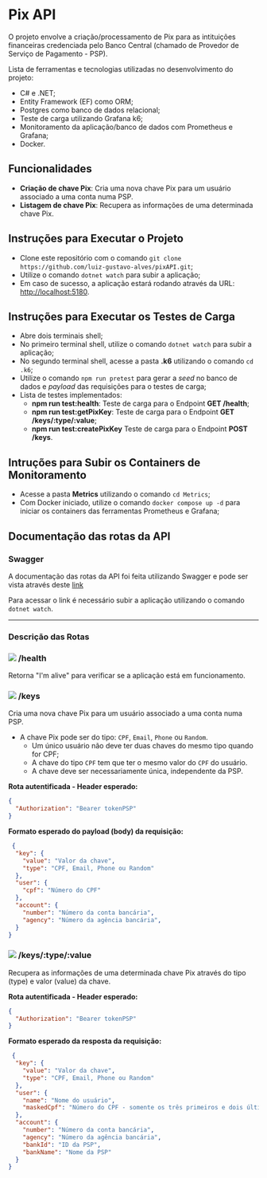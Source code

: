 # Pix API

O projeto envolve a criação/processamento de Pix para as intituições financeiras credenciada pelo Banco Central (chamado de Provedor de Serviço de Pagamento - PSP).

Lista de ferramentas e tecnologias utilizadas no desenvolvimento do projeto:
- C# e .NET;
- Entity Framework (EF) como ORM;
- Postgres como banco de dados relacional;
- Teste de carga utilizando Grafana k6;
- Monitoramento da aplicação/banco de dados com Prometheus e Grafana;
- Docker.

## Funcionalidades
- **Criação de chave Pix**: Cria uma nova chave Pix para um usuário associado a uma conta numa PSP.
- **Listagem de chave Pix**: Recupera as informações de uma determinada chave Pix.

## Instruções para Executar o Projeto
- Clone este repositório com o comando `git clone https://github.com/luiz-gustavo-alves/pixAPI.git`;
- Utilize o comando `dotnet watch` para subir a aplicação;
- Em caso de sucesso, a aplicação estará rodando através da URL: [http://localhost:5180](http://localhost:5180).

## Instruções para Executar os Testes de Carga
- Abre dois terminais shell;
- No primeiro terminal shell, utilize o comando `dotnet watch` para subir a aplicação;
- No segundo terminal shell, acesse a pasta **.k6** utilizando o comando `cd .k6`;
- Utilize o comando `npm run pretest` para gerar a _seed_ no banco de dados e _payload_ das requisições para o testes de carga;
- Lista de testes implementados:
  - **npm run test:health**: Teste de carga para o Endpoint **GET /health**;
  - **npm run test:getPixKey**: Teste de carga para o Endpoint **GET /keys/:type/:value**;
  - **npm run test:createPixKey** Teste de carga para o Endpoint **POST /keys**.

## Intruções para Subir os Containers de Monitoramento
- Acesse a pasta **Metrics** utilizando o comando `cd Metrics`;
- Com Docker iniciado, utilize o comando `docker compose up -d` para iniciar os containers das ferramentas Prometheus e Grafana;

## Documentação das rotas da API

### Swagger
A documentação das rotas da API foi feita utilizando Swagger e pode ser vista através deste [link](http://localhost:5180/swagger)

Para acessar o link é necessário subir a aplicação utilizando o comando `dotnet watch`.

<hr />

### Descrição das Rotas

### ![](https://place-hold.it/80x20/26baec/ffffff?text=GET&fontsize=16) /health
Retorna "I'm alive" para verificar se a aplicação está em funcionamento.

### ![](https://place-hold.it/80x20/26ec48/ffffff?text=POST&fontsize=16) /keys
Cria uma nova chave Pix para um usuário associado a uma conta numa PSP.
- A chave Pix pode ser do tipo: `CPF`, `Email`, `Phone` ou `Random`.
    - Um único usuário não deve ter duas chaves do mesmo tipo quando for CPF;
    - A chave do tipo `CPF` tem que ter o mesmo valor do `CPF` do usuário.
    - A chave deve ser necessariamente única, independente da PSP.

**Rota autentificada - Header esperado:**
```JSON
{
  "Authorization": "Bearer tokenPSP"
}
```
**Formato esperado do payload (body) da requisição:**
```JSON
 {
  "key": {
    "value": "Valor da chave",
    "type": "CPF, Email, Phone ou Random"
  },
  "user": {
    "cpf": "Número do CPF"
  },
  "account": {
    "number": "Número da conta bancária",
    "agency": "Número da agência bancária",
  }
}
```

### ![](https://place-hold.it/80x20/26baec/ffffff?text=GET&fontsize=16) /keys/:type/:value
Recupera as informações de uma determinada chave Pix através do tipo (type) e valor (value) da chave.

**Rota autentificada - Header esperado:**
```JSON
{
  "Authorization": "Bearer tokenPSP"
}
```
**Formato esperado da resposta da requisição:**
```JSON
 {
  "key": {
    "value": "Valor da chave",
    "type": "CPF, Email, Phone ou Random"
  },
  "user": {
    "name": "Nome do usuário",
    "maskedCpf": "Número do CPF - somente os três primeiros e dois últimos dígitos"
  },
  "account": {
    "number": "Número da conta bancária",
    "agency": "Número da agência bancária",
    "bankId": "ID da PSP",
    "bankName": "Nome da PSP"
  }
}
```

